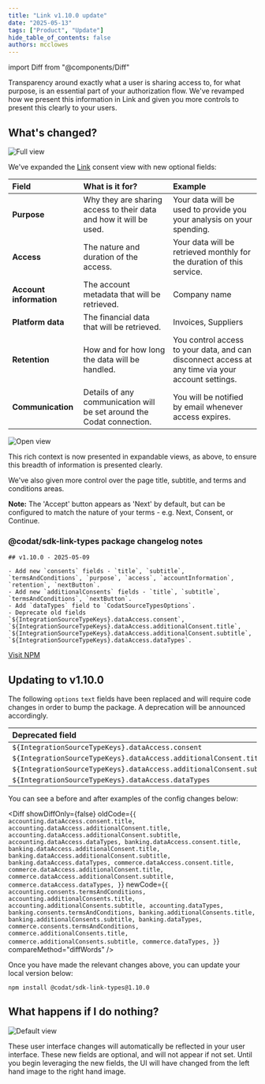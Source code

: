 ```yaml
---
title: "Link v1.10.0 update"
date: "2025-05-13"
tags: ["Product", "Update"]
hide_table_of_contents: false
authors: mcclowes
---
```


import Diff from "@components/Diff"

Transparency around exactly what a user is sharing access to, for what purpose, is an essential part of your authorization flow. We've revamped how we present this information in Link and given you more controls to present this clearly to your users.

<!--truncate-->

## What's changed?

![Full view](/img/updates/consent/consent.png)

We've expanded the [Link](/auth-flow/overview) consent view with new optional fields:

| Field | What is it for? | Example |
| :- | :- | :- |
| **Purpose** | Why they are sharing access to their data and how it will be used. | Your data will be used to provide you your analysis on your spending. |
| **Access** | The nature and duration of the access. | Your data will be retrieved monthly for the duration of this service. |
| **Account information** | The account metadata that will be retrieved. | Company name |
| **Platform data** | The financial data that will be retrieved. | Invoices, Suppliers |
| **Retention** | How and for how long the data will be handled. | You control access to your data, and can disconnect access at any time via your account settings. |
| **Communication** | Details of any communication will be set around the Codat connection. | You will be notified by email whenever access expires. |

![Open view](/img/updates/consent/consent-open.png)

This rich context is now presented in expandable views, as above, to ensure this breadth of information is presented clearly.

We've also given more control over the page title, subtitle, and terms and conditions areas.

**Note:** The 'Accept' button appears as 'Next' by default, but can be configured to match the nature of your terms - e.g. Next, Consent, or Continue.

### @codat/sdk-link-types package changelog notes

```
## v1.10.0 - 2025-05-09

- Add new `consents` fields - `title`, `subtitle`, `termsAndConditions`, `purpose`, `access`, `accountInformation`, `retention`, `nextButton`.
- Add new `additionalConsents` fields - `title`, `subtitle`, `termsAndConditions`, `nextButton`.
- Add `dataTypes` field to `CodatSourceTypesOptions`.
- Deprecate old fields `${IntegrationSourceTypeKeys}.dataAccess.consent`, `${IntegrationSourceTypeKeys}.dataAccess.additionalConsent.title`, `${IntegrationSourceTypeKeys}.dataAccess.additionalConsent.subtitle`, `${IntegrationSourceTypeKeys}.dataAccess.dataTypes`.
```

[Visit NPM](https://www.npmjs.com/package/@codat/sdk-link-types)

## Updating to v1.10.0

The following `options` `text` fields have been replaced and will require code changes in order to bump the package. A deprecation will be announced accordingly.

| Deprecated field | New field |
| :- | :- |
| `${IntegrationSourceTypeKeys}.dataAccess.consent` | `${IntegrationSourceTypeKeys}.consents.termsAndConditions` |
| `${IntegrationSourceTypeKeys}.dataAccess.additionalConsent.title` | `${IntegrationSourceTypeKeys}.additionalConsents.title` |
| `${IntegrationSourceTypeKeys}.dataAccess.additionalConsent.subtitle` | `${IntegrationSourceTypeKeys}.additionalConsents.subtitle` |
| `${IntegrationSourceTypeKeys}.dataAccess.dataTypes` | `${IntegrationSourceTypeKeys}.dataTypes` |

You can see a before and after examples of the config changes below:

<Diff
  showDiffOnly={false}
  oldCode={`
{
  accounting.dataAccess.consent.title,
  accounting.dataAccess.additionalConsent.title,
  accounting.dataAccess.additionalConsent.subtitle,
  accounting.dataAccess.dataTypes,
  banking.dataAccess.consent.title,
  banking.dataAccess.additionalConsent.title,
  banking.dataAccess.additionalConsent.subtitle,
  banking.dataAccess.dataTypes,
  commerce.dataAccess.consent.title,
  commerce.dataAccess.additionalConsent.title,
  commerce.dataAccess.additionalConsent.subtitle,
  commerce.dataAccess.dataTypes,
}
  `}
  newCode={`
{
  accounting.consents.termsAndConditions,
  accounting.additionalConsents.title,
  accounting.additionalConsents.subtitle,
  accounting.dataTypes,
  banking.consents.termsAndConditions,
  banking.additionalConsents.title,
  banking.additionalConsents.subtitle,
  banking.dataTypes,
  commerce.consents.termsAndConditions,
  commerce.additionalConsents.title,
  commerce.additionalConsents.subtitle,
  commerce.dataTypes,
}
  `}
  compareMethod="diffWords"
/>

Once you have made the relevant changes above, you can update your local version below:

```npm install @codat/sdk-link-types@1.10.0```

## What happens if I do nothing?

![Default view](/img/updates/consent/full-migration.png)

These user interface changes will automatically be reflected in your user interface. These new fields are optional, and will not appear if not set. Until you begin leveraging the new fields, the UI will have changed from the left hand image to the right hand image.
